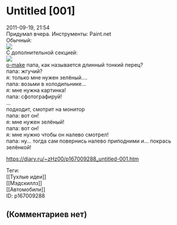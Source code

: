 Untitled [001]
==============

  
2011-09-19, 21:54  
 Придумал вчера. Инструменты: Paint.net   
 Обычный:   
  ![](http://s019.radikal.ru/i606/1205/a1/62792a750fe9.png)    
 С дополнительной секцией:   
  ![](http://s019.radikal.ru/i639/1205/be/151182a61b22.png)    
  [o-make](https://zHz00.diary.ru/p167009288.htm?index=1#linkmore167009288m1)    папа, как называется длинный тонкий перец?   
 папа: жгучий?   
 я: только мне нужен зелёный....   
 папа: возьми в холодильнике...   
 я: мне нужна картинка!   
 папа: сфотографируй!   
 ...   
 подходит, смотрит на монитор   
 папа: вот он!   
 я: мне нужен зелёный!   
 папа: вот он!   
 я: мне нужно чтобы он налево смотрел!   
 папа: ну... тогда сам повернись налево приподними и... покрась зелёнкой!     
  
<https://diary.ru/~zHz00/p167009288_untitled-001.htm>  
  
Теги:  
[[Тухлые идеи]]  
[[Мэдскиллз]]  
[[Автомобили]]  
ID: p167009288  


(Комментариев нет)
------------------